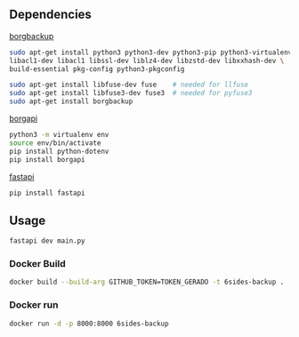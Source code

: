 ## Dependencies
[borgbackup](https://borgbackup.readthedocs.io/en/stable/installation.html#dependencies)

```bash
sudo apt-get install python3 python3-dev python3-pip python3-virtualenv python3-wheel \
libacl1-dev libacl1 libssl-dev liblz4-dev libzstd-dev libxxhash-dev \
build-essential pkg-config python3-pkgconfig

sudo apt-get install libfuse-dev fuse    # needed for llfuse
sudo apt-get install libfuse3-dev fuse3  # needed for pyfuse3
sudo apt-get install borgbackup
```
[borgapi](https://pypi.org/project/borgapi/)

```bash
python3 -m virtualenv env
source env/bin/activate
pip install python-dotenv
pip install borgapi
```
[fastapi](https://fastapi.tiangolo.com/)
```bash
pip install fastapi
```
## Usage

```bash
fastapi dev main.py
```

### Docker Build

```bash
docker build --build-arg GITHUB_TOKEN=TOKEN_GERADO -t 6sides-backup .
```
### Docker run
```bash
docker run -d -p 8000:8000 6sides-backup
```
